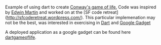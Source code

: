 Example of using dart to create [Conway's game of life.](http://en.wikipedia.org/wiki/Conway's_Game_of_Life)
Code was inspired by [Edwin Martin](http://www.bitstorm.org/gameoflife/) and worked on at the [SF code retreat] (http://sfcoderetreat.wordpress.com/). This particular implemenation may not be the best, was interested in exercising in [Dart](http://www.dartlang.org/) and [Google Gadget](http://code.google.com/apis/gadgets/docs/gs.html)

A deployed application as a google gadget can be found here [dartgameoflife](https://sites.google.com/site/dartgameoflife/).
